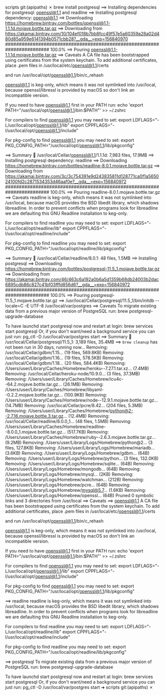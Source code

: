 scripts git:(apipaths) ✗ brew install postgresql
==> Installing dependencies for postgresql: openssl@1.1 and readline
==> Installing postgresql dependency: openssl@1.1
==> Downloading https://homebrew.bintray.com/bottles/openssl@1.1-1.1.1d.mojave.bottle.tar.gz
==> Downloading from https://akamai.bintray.com/10/104ef018b7bb8fcc49f57e5a60359a28a02d480d85a959e6141394b0571cbb28?__gda__=exp=156840970
######################################################################## 100.0%
==> Pouring openssl@1.1-1.1.1d.mojave.bottle.tar.gz
==> Caveats
A CA file has been bootstrapped using certificates from the system
keychain. To add additional certificates, place .pem files in
  /usr/local/etc/openssl@1.1/certs

and run
  /usr/local/opt/openssl@1.1/bin/c_rehash

openssl@1.1 is keg-only, which means it was not symlinked into /usr/local,
because openssl/libressl is provided by macOS so don't link an incompatible version.

If you need to have openssl@1.1 first in your PATH run:
  echo 'export PATH="/usr/local/opt/openssl@1.1/bin:$PATH"' >> ~/.zshrc

For compilers to find openssl@1.1 you may need to set:
  export LDFLAGS="-L/usr/local/opt/openssl@1.1/lib"
  export CPPFLAGS="-I/usr/local/opt/openssl@1.1/include"

For pkg-config to find openssl@1.1 you may need to set:
  export PKG_CONFIG_PATH="/usr/local/opt/openssl@1.1/lib/pkgconfig"

==> Summary
🍺  /usr/local/Cellar/openssl@1.1/1.1.1d: 7,983 files, 17.9MB
==> Installing postgresql dependency: readline
==> Downloading https://homebrew.bintray.com/bottles/readline-8.0.1.mojave.bottle.tar.gz
==> Downloading from https://akamai.bintray.com/3c/3c754391e9d243835811d128771ca0f1a565024100fd2c2871534353d46aaf0e?__gda__=exp=156840972
######################################################################## 100.0%
==> Pouring readline-8.0.1.mojave.bottle.tar.gz
==> Caveats
readline is keg-only, which means it was not symlinked into /usr/local,
because macOS provides the BSD libedit library, which shadows libreadline.
In order to prevent conflicts when programs look for libreadline we are
defaulting this GNU Readline installation to keg-only.

For compilers to find readline you may need to set:
  export LDFLAGS="-L/usr/local/opt/readline/lib"
  export CPPFLAGS="-I/usr/local/opt/readline/include"

For pkg-config to find readline you may need to set:
  export PKG_CONFIG_PATH="/usr/local/opt/readline/lib/pkgconfig"

==> Summary
🍺  /usr/local/Cellar/readline/8.0.1: 48 files, 1.5MB
==> Installing postgresql
==> Downloading https://homebrew.bintray.com/bottles/postgresql-11.5_1.mojave.bottle.tar.gz
==> Downloading from https://akamai.bintray.com/46/463c6a192a0b6a5d1359b68db24003b2dac6895cdb86c827c41bf03fffd856d6?__gda__=exp=156840972
######################################################################## 100.0%
==> Pouring postgresql-11.5_1.mojave.bottle.tar.gz
==> /usr/local/Cellar/postgresql/11.5_1/bin/initdb --locale=C -E UTF-8 /usr/local/var/postgres
==> Caveats
To migrate existing data from a previous major version of PostgreSQL run:
  brew postgresql-upgrade-database

To have launchd start postgresql now and restart at login:
  brew services start postgresql
Or, if you don't want/need a background service you can just run:
  pg_ctl -D /usr/local/var/postgres start
==> Summary
🍺  /usr/local/Cellar/postgresql/11.5_1: 3,189 files, 35.4MB
==> `brew cleanup` has not been run in 30 days, running now...
Removing: /usr/local/Cellar/gdbm/1.15... (19 files, 569.8KB)
Removing: /usr/local/Cellar/gdbm/1.16... (19 files, 578.5KB)
Removing: /usr/local/Cellar/gdbm/1.18... (20 files, 584.4KB)
Removing: /Users/user/Library/Caches/Homebrew/heroku--7.27.1.tar.xz... (7.4MB)
Removing: /usr/local/Cellar/heroku-node/10.9.0... (3 files, 37.3MB)
Removing: /Users/user/Library/Caches/Homebrew/icu4c--64.2.mojave.bottle.tar.gz... (26.1MB)
Removing: /Users/user/Library/Caches/Homebrew/libyaml--0.2.2.mojave.bottle.tar.gz... (100.9KB)
Removing: /Users/user/Library/Caches/Homebrew/node--12.9.1.mojave.bottle.tar.gz... (14.7MB)
Removing: /usr/local/Cellar/pcre/8.42... (204 files, 5.3MB)
Removing: /Users/user/Library/Caches/Homebrew/python@2--2.7.16.mojave.bottle.3.tar.gz... (12.4MB)
Removing: /usr/local/Cellar/readline/8.0.0_1... (48 files, 1.5MB)
Removing: /Users/user/Library/Caches/Homebrew/readline--8.0.0_1.mojave.bottle.tar.gz... (517.7KB)
Removing: /Users/user/Library/Caches/Homebrew/ruby--2.6.3.mojave.bottle.tar.gz... (9.2MB)
Removing: /Users/user/Library/Logs/Homebrew/python@2... (3 files, 127.8KB)
Removing: /Users/user/Library/Logs/Homebrew/mariadb... (3.6KB)
Removing: /Users/user/Library/Logs/Homebrew/gdbm... (64B)
Removing: /Users/user/Library/Logs/Homebrew/python... (3 files, 132.0KB)
Removing: /Users/user/Library/Logs/Homebrew/sqlite... (64B)
Removing: /Users/user/Library/Logs/Homebrew/mongodb... (64B)
Removing: /Users/user/Library/Logs/Homebrew/mysql... (2KB)
Removing: /Users/user/Library/Logs/Homebrew/watchman... (212B)
Removing: /Users/user/Library/Logs/Homebrew/pcre... (64B)
Removing: /Users/user/Library/Logs/Homebrew/mysql@5.7... (1.6KB)
Removing: /Users/user/Library/Logs/Homebrew/openssl... (64B)
Pruned 0 symbolic links and 3 directories from /usr/local
==> Caveats
==> openssl@1.1
A CA file has been bootstrapped using certificates from the system
keychain. To add additional certificates, place .pem files in
  /usr/local/etc/openssl@1.1/certs

and run
  /usr/local/opt/openssl@1.1/bin/c_rehash

openssl@1.1 is keg-only, which means it was not symlinked into /usr/local,
because openssl/libressl is provided by macOS so don't link an incompatible version.

If you need to have openssl@1.1 first in your PATH run:
  echo 'export PATH="/usr/local/opt/openssl@1.1/bin:$PATH"' >> ~/.zshrc

For compilers to find openssl@1.1 you may need to set:
  export LDFLAGS="-L/usr/local/opt/openssl@1.1/lib"
  export CPPFLAGS="-I/usr/local/opt/openssl@1.1/include"

For pkg-config to find openssl@1.1 you may need to set:
  export PKG_CONFIG_PATH="/usr/local/opt/openssl@1.1/lib/pkgconfig"

==> readline
readline is keg-only, which means it was not symlinked into /usr/local,
because macOS provides the BSD libedit library, which shadows libreadline.
In order to prevent conflicts when programs look for libreadline we are
defaulting this GNU Readline installation to keg-only.

For compilers to find readline you may need to set:
  export LDFLAGS="-L/usr/local/opt/readline/lib"
  export CPPFLAGS="-I/usr/local/opt/readline/include"

For pkg-config to find readline you may need to set:
  export PKG_CONFIG_PATH="/usr/local/opt/readline/lib/pkgconfig"

==> postgresql
To migrate existing data from a previous major version of PostgreSQL run:
  brew postgresql-upgrade-database

To have launchd start postgresql now and restart at login:
  brew services start postgresql
Or, if you don't want/need a background service you can just run:
  pg_ctl -D /usr/local/var/postgres start
➜  scripts git:(apipaths) ✗